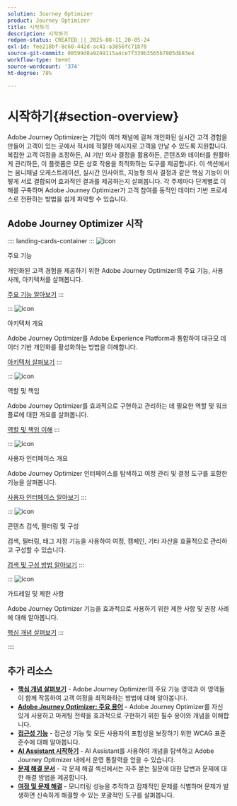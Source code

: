 ```yaml
---
solution: Journey Optimizer
product: Journey Optimizer
title: 시작하기
description: 시작하기
redpen-status: CREATED_||_2025-08-11_20-05-24
exl-id: fee218bf-8c60-442d-ac41-a3856fc71b70
source-git-commit: 08599d8a9249115a4ce7f339b3565b7805db83e4
workflow-type: tm+mt
source-wordcount: '374'
ht-degree: 78%

---
```


# 시작하기{#section-overview}

Adobe Journey Optimizer는 기업이 여러 채널에 걸쳐 개인화된 실시간 고객 경험을 만들어 고객이 있는 곳에서 적시에 적절한 메시지로 고객을 만날 수 있도록 지원합니다. 복잡한 고객 여정을 조정하든, AI 기반 의사 결정을 활용하든, 콘텐츠와 데이터를 원활하게 관리하든, 이 플랫폼은 모든 상호 작용을 최적화하는 도구를 제공합니다. 이 섹션에서는 옴니채널 오케스트레이션, 실시간 인사이트, 지능형 의사 결정과 같은 핵심 기능이 어떻게 서로 결합되어 효과적인 결과를 제공하는지 살펴봅니다. 각 주제마다 단계별로 이해를 구축하며 Adobe Journey Optimizer가 고객 참여를 동적인 데이터 기반 프로세스로 전환하는 방법을 쉽게 파악할 수 있습니다.

## Adobe Journey Optimizer 시작

:::: landing-cards-container
:::
![icon](https://cdn.experienceleague.adobe.com/icons/book.svg?lang=ko)

주요 기능

개인화된 고객 경험을 제공하기 위한 Adobe Journey Optimizer의 주요 기능, 사용 사례, 아키텍처를 살펴봅니다.

[주요 기능 알아보기](../using/start/get-started.md)
:::

:::
![icon](https://cdn.experienceleague.adobe.com/icons/code-branch.svg?lang=ko)

아키텍처 개요

Adobe Journey Optimizer를 Adobe Experience Platform과 통합하여 대규모 데이터 기반 개인화를 활성화하는 방법을 이해합니다.

[아키텍처 살펴보기](../using/start/architecture-concepts-redpen.md)
:::

:::
![icon](https://cdn.experienceleague.adobe.com/icons/list-check.svg?lang=ko)

역할 및 책임

Adobe Journey Optimizer를 효과적으로 구현하고 관리하는 데 필요한 역할 및 워크플로에 대한 개요를 살펴봅니다.

[역할 및 책임 이해](../using/start/quick-start.md)
:::

:::
![icon](https://cdn.experienceleague.adobe.com/icons/gear.svg?lang=ko)

사용자 인터페이스 개요

Adobe Journey Optimizer 인터페이스를 탐색하고 여정 관리 및 결정 도구를 포함한 기능을 살펴봅니다.

[사용자 인터페이스 알아보기](../using/start/user-interface.md)
:::

:::
![icon](https://cdn.experienceleague.adobe.com/icons/circle-play.svg?lang=ko)

콘텐츠 검색, 필터링 및 구성

검색, 필터링, 태그 지정 기능을 사용하여 여정, 캠페인, 기타 자산을 효율적으로 관리하고 구성할 수 있습니다.

[검색 및 구성 방법 알아보기](../using/start/search-filter-categorize.md)
:::

:::
![icon](https://cdn.experienceleague.adobe.com/icons/puzzle-piece.svg?lang=ko)

가드레일 및 제한 사항

Adobe Journey Optimizer 기능을 효과적으로 사용하기 위한 제한 사항 및 권장 사례에 대해 알아봅니다.

[핵심 개념 살펴보기](../using/start/guardrails.md)
:::

::::


## 추가 리소스

- **[핵심 개념 살펴보기](../using/start/functional-areas-redpen.md)** - Adobe Journey Optimizer의 주요 기능 영역과 이 영역들이 함께 작동하여 고객 여정을 최적화하는 방법에 대해 알아봅니다.
- **[Adobe Journey Optimizer: 주요 용어](../using/start/terminology-md-redpen.md)** - Adobe Journey Optimizer를 자신 있게 사용하고 마케팅 전략을 효과적으로 구현하기 위한 필수 용어와 개념을 이해합니다.
- **[접근성 기능](../using/start/accessibility.md)** - 접근성 기능 및 모든 사용자의 포함성을 보장하기 위한 WCAG 표준 준수에 대해 알아봅니다.
- **[AI Assistant 시작하기](../using/start/ai-assistant.md)** - AI Assistant를 사용하여 개념을 탐색하고 Adobe Journey Optimizer 내에서 운영 통찰력을 얻을 수 있습니다.
- **[문제 해결 문서](../using/start/troubleshooting.md)** - 각 문제 해결 섹션에서는 자주 묻는 질문에 대한 답변과 문제에 대한 해결 방법을 제공합니다.
- **[여정 및 문제 해결](/help/rp_landing_pages/troubleshoot-journey-landing-page.md)** - 모니터링 성능을 추적하고 잠재적인 문제를 식별하며 문제가 발생하면 신속하게 해결할 수 있는 포괄적인 도구를 살펴봅니다.


